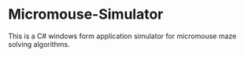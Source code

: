 Micromouse-Simulator
====================

This is a C# windows form application simulator for micromouse maze solving algorithms.

